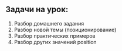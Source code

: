 ## Задачи на урок:

1. Разбор домашнего задания
2. Разбор новой темы (позиционирование)
3. Разбор практических примеров
4. Разбор других значений position